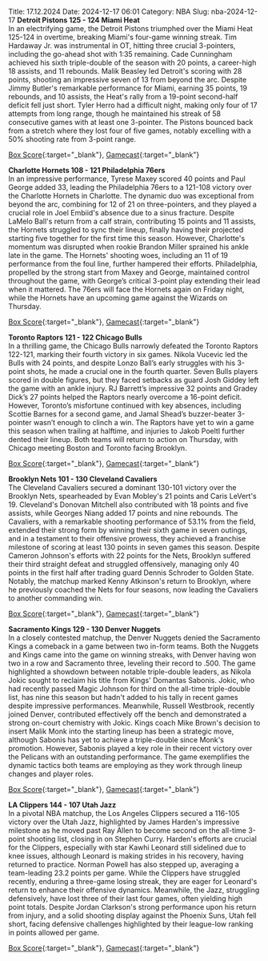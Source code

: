 Title: 17.12.2024
Date: 2024-12-17 06:01
Category: NBA 
Slug: nba-2024-12-17 
**Detroit Pistons 125 - 124 Miami Heat**  
In an electrifying game, the Detroit Pistons triumphed over the Miami Heat 125-124 in overtime, breaking Miami's four-game winning streak. Tim Hardaway Jr. was instrumental in OT, hitting three crucial 3-pointers, including the go-ahead shot with 1:35 remaining. Cade Cunningham achieved his sixth triple-double of the season with 20 points, a career-high 18 assists, and 11 rebounds. Malik Beasley led Detroit's scoring with 28 points, shooting an impressive seven of 13 from beyond the arc. Despite Jimmy Butler's remarkable performance for Miami, earning 35 points, 19 rebounds, and 10 assists, the Heat's rally from a 19-point second-half deficit fell just short. Tyler Herro had a difficult night, making only four of 17 attempts from long range, though he maintained his streak of 58 consecutive games with at least one 3-pointer. The Pistons bounced back from a stretch where they lost four of five games, notably excelling with a 50% shooting rate from 3-point range. 

[Box Score](/game/mia-vs-det-0022401221/box-score){:target="_blank"}, [Gamecast](/game/mia-vs-det-0022401221){:target="_blank"}<br>

**Charlotte Hornets 108 - 121 Philadelphia 76ers**  
In an impressive performance, Tyrese Maxey scored 40 points and Paul George added 33, leading the Philadelphia 76ers to a 121-108 victory over the Charlotte Hornets in Charlotte. The dynamic duo was exceptional from beyond the arc, combining for 12 of 21 on three-pointers, and they played a crucial role in Joel Embiid's absence due to a sinus fracture. Despite LaMelo Ball's return from a calf strain, contributing 15 points and 11 assists, the Hornets struggled to sync their lineup, finally having their projected starting five together for the first time this season. However, Charlotte's momentum was disrupted when rookie Brandon Miller sprained his ankle late in the game. The Hornets' shooting woes, including an 11 of 19 performance from the foul line, further hampered their efforts. Philadelphia, propelled by the strong start from Maxey and George, maintained control throughout the game, with George’s critical 3-point play extending their lead when it mattered. The 76ers will face the Hornets again on Friday night, while the Hornets have an upcoming game against the Wizards on Thursday. 

[Box Score](/game/phi-vs-cha-0022401222/box-score){:target="_blank"}, [Gamecast](/game/phi-vs-cha-0022401222){:target="_blank"}<br>

**Toronto Raptors 121 - 122 Chicago Bulls**  
In a thrilling game, the Chicago Bulls narrowly defeated the Toronto Raptors 122-121, marking their fourth victory in six games. Nikola Vucevic led the Bulls with 24 points, and despite Lonzo Ball’s early struggles with his 3-point shots, he made a crucial one in the fourth quarter. Seven Bulls players scored in double figures, but they faced setbacks as guard Josh Giddey left the game with an ankle injury. RJ Barrett’s impressive 32 points and Gradey Dick’s 27 points helped the Raptors nearly overcome a 16-point deficit. However, Toronto’s misfortune continued with key absences, including Scottie Barnes for a second game, and Jamal Shead’s buzzer-beater 3-pointer wasn’t enough to clinch a win. The Raptors have yet to win a game this season when trailing at halftime, and injuries to Jakob Poeltl further dented their lineup. Both teams will return to action on Thursday, with Chicago meeting Boston and Toronto facing Brooklyn. 

[Box Score](/game/chi-vs-tor-0022401223/box-score){:target="_blank"}, [Gamecast](/game/chi-vs-tor-0022401223){:target="_blank"}<br>

**Brooklyn Nets 101 - 130 Cleveland Cavaliers**  
The Cleveland Cavaliers secured a dominant 130-101 victory over the Brooklyn Nets, spearheaded by Evan Mobley's 21 points and Caris LeVert's 19. Cleveland's Donovan Mitchell also contributed with 18 points and five assists, while Georges Niang added 17 points and nine rebounds. The Cavaliers, with a remarkable shooting performance of 53.1% from the field, extended their strong form by winning their sixth game in seven outings, and in a testament to their offensive prowess, they achieved a franchise milestone of scoring at least 130 points in seven games this season. Despite Cameron Johnson's efforts with 22 points for the Nets, Brooklyn suffered their third straight defeat and struggled offensively, managing only 40 points in the first half after trading guard Dennis Schroder to Golden State. Notably, the matchup marked Kenny Atkinson's return to Brooklyn, where he previously coached the Nets for four seasons, now leading the Cavaliers to another commanding win. 

[Box Score](/game/cle-vs-bkn-0022401224/box-score){:target="_blank"}, [Gamecast](/game/cle-vs-bkn-0022401224){:target="_blank"}<br>

**Sacramento Kings 129 - 130 Denver Nuggets**  
In a closely contested matchup, the Denver Nuggets denied the Sacramento Kings a comeback in a game between two in-form teams. Both the Nuggets and Kings came into the game on winning streaks, with Denver having won two in a row and Sacramento three, leveling their record to .500. The game highlighted a showdown between notable triple-double leaders, as Nikola Jokic sought to reclaim his title from Kings' Domantas Sabonis. Jokic, who had recently passed Magic Johnson for third on the all-time triple-double list, has nine this season but hadn't added to his tally in recent games despite impressive performances. Meanwhile, Russell Westbrook, recently joined Denver, contributed effectively off the bench and demonstrated a strong on-court chemistry with Jokic. Kings coach Mike Brown's decision to insert Malik Monk into the starting lineup has been a strategic move, although Sabonis has yet to achieve a triple-double since Monk's promotion. However, Sabonis played a key role in their recent victory over the Pelicans with an outstanding performance. The game exemplifies the dynamic tactics both teams are employing as they work through lineup changes and player roles. 

[Box Score](/game/den-vs-sac-0022401225/box-score){:target="_blank"}, [Gamecast](/game/den-vs-sac-0022401225){:target="_blank"}<br>

**LA Clippers 144 - 107 Utah Jazz**  
In a pivotal NBA matchup, the Los Angeles Clippers secured a 116-105 victory over the Utah Jazz, highlighted by James Harden's impressive milestone as he moved past Ray Allen to become second on the all-time 3-point shooting list, closing in on Stephen Curry. Harden's efforts are crucial for the Clippers, especially with star Kawhi Leonard still sidelined due to knee issues, although Leonard is making strides in his recovery, having returned to practice. Norman Powell has also stepped up, averaging a team-leading 23.2 points per game. While the Clippers have struggled recently, enduring a three-game losing streak, they are eager for Leonard's return to enhance their offensive dynamics. Meanwhile, the Jazz, struggling defensively, have lost three of their last four games, often yielding high point totals. Despite Jordan Clarkson's strong performance upon his return from injury, and a solid shooting display against the Phoenix Suns, Utah fell short, facing defensive challenges highlighted by their league-low ranking in points allowed per game. 

[Box Score](/game/uta-vs-lac-0022401226/box-score){:target="_blank"}, [Gamecast](/game/uta-vs-lac-0022401226){:target="_blank"}<br>

